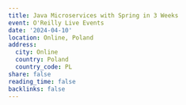 ```yaml
---
title: Java Microservices with Spring in 3 Weeks
event: O'Reilly Live Events
date: '2024-04-10'
location: Online, Poland
address:
  city: Online
  country: Poland
  country_code: PL
share: false
reading_time: false
backlinks: false
---
```

